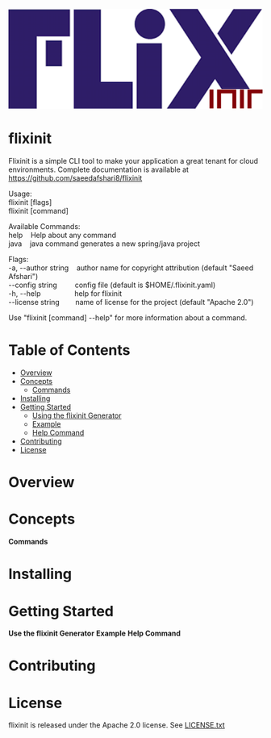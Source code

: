 ![flixinit](logo.png)
# flixinit

Flixinit is a simple CLI tool to make your application a great tenant for cloud environments.
Complete documentation is available at https://github.com/saeedafshari8/flixinit

Usage:<br />
flixinit [flags]<br />
flixinit [command]

Available Commands:<br />
help &nbsp;&nbsp; Help about any command<br />
java &nbsp;&nbsp; java command generates a new spring/java project

Flags:<br />
  -a, --author string &nbsp;&nbsp; author name for copyright attribution (default "Saeed Afshari")<br />
      --config string &nbsp;&nbsp;&nbsp;&nbsp;&nbsp;&nbsp;&nbsp; config file (default is $HOME/.flixinit.yaml)<br />
  -h, --help &nbsp;&nbsp;&nbsp;&nbsp;&nbsp;&nbsp;&nbsp;&nbsp;&nbsp;&nbsp;&nbsp;&nbsp;&nbsp;&nbsp;&nbsp; help for flixinit<br />
  --license string &nbsp;&nbsp;&nbsp;&nbsp;&nbsp;&nbsp; name of license for the project (default "Apache 2.0")<br />

Use "flixinit [command] --help" for more information about a command.

# Table of Contents

- [Overview](#overview)
- [Concepts](#concepts)
  * [Commands](#commands)
- [Installing](#installing)
- [Getting Started](#getting-started)
  * [Using the flixinit Generator](#using-the-flixinit-generator)
  * [Example](#example)
  * [Help Command](#help-command)
- [Contributing](#contributing)
- [License](#license)

# Overview
# Concepts
**Commands**
# Installing
# Getting Started
**Use the flixinit Generator**
**Example**
**Help Command**
# Contributing
# License

flixinit is released under the Apache 2.0 license. See [LICENSE.txt](https://github.com/saeedafshari8/flixinit/blob/master/LICENSE.txt)